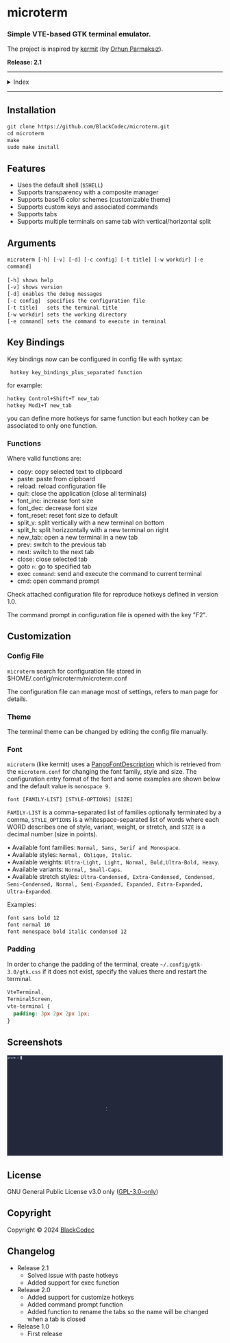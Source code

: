 # microterm

### Simple VTE-based GTK terminal emulator.

The project is inspired by [kermit](https://github.com/orhun/kermit) (by [Orhun Parmaksız](mailto:orhunparmaksiz@gmail.com)).

**Release: 2.1**

---

<details>
  <summary>Index</summary>

- [Installation](#installation)
- [Features](#features)
- [Arguments](#arguments)
- [Key Bindings](#key-bindings)
- [Customization](#customization)
  - [Config File](#config-file)
  - [Theme](#theme)
  - [Font](#font)
  - [Padding](#padding)
- [Screenshots](#screenshots)
- [License](#license)
- [Copyright](#copyright)
- [Changelog](#changelog)
</details>
 
---

## Installation

```
git clone https://github.com/BlackCodec/microterm.git
cd microterm
make
sudo make install
```

## Features

- Uses the default shell (`$SHELL`)
- Supports transparency with a composite manager
- Supports base16 color schemes (customizable theme)
- Supports custom keys and associated commands
- Supports tabs
- Supports multiple terminals on same tab with vertical/horizontal split

## Arguments

```
microterm [-h] [-v] [-d] [-c config] [-t title] [-w workdir] [-e command]

[-h] shows help
[-v] shows version
[-d] enables the debug messages
[-c config]  specifies the configuration file
[-t title]   sets the terminal title
[-w workdir] sets the working directory
[-e command] sets the command to execute in terminal
```

## Key Bindings

Key bindings now can be configured in config file with syntax:
```
 hotkey key_bindings_plus_separated function
```
for example:

```
hotkey Control+Shift+T new_tab
hotkey Mod1+T new_tab
```

you can define more hotkeys for same function but each hotkey can be associated to only one function.

### Functions

Where valid functions are:

 - copy: copy selected text to clipboard
 - paste: paste from clipboard
 - reload: reload configuration file
 - quit: close the application (close all terminals)
 - font_inc: increase font size
 - font_dec: decrease font size
 - font_reset: reset font size to default
 - split_v: split vertically with a new terminal on bottom
 - split_h: split horizzontally with a new terminal on right
 - new_tab: open a new terminal in a new tab
 - prev: switch to the previous tab
 - next: switch to the next tab
 - close: close selected tab
 - goto `n`: go to specified tab
 - exec `command`: send and execute the command to current terminal
 - cmd: open command prompt

Check attached configuration file for reproduce hotkeys defined in version 1.0.

The command prompt in configuration file is opened with the key "F2".

## Customization

### Config File

`microterm` search for configuration file stored in $HOME/.config/microterm/microterm.conf

The configuration file can manage most of settings, refers to man page for details.

### Theme

The terminal theme can be changed by editing the config file manually.

### Font

`microterm` (like kermit) uses a [PangoFontDescription](https://developer.gnome.org/pygtk/stable/class-pangofontdescription.html) which is retrieved from the `microterm.conf` for changing the font family, style and size. The configuration entry format of the font and some examples are shown below and the default value is `monospace 9`.

```
font [FAMILY-LIST] [STYLE-OPTIONS] [SIZE]
```

`FAMILY-LIST` is a comma-separated list of families optionally terminated by a comma, `STYLE_OPTIONS` is a whitespace-separated list of words where each WORD describes one of style, variant, weight, or stretch, and `SIZE` is a decimal number (size in points).

• Available font families: `Normal, Sans, Serif and Monospace`.  
• Available styles: `Normal, Oblique, Italic`.  
• Available weights: `Ultra-Light, Light, Normal, Bold,Ultra-Bold, Heavy`.  
• Available variants: `Normal, Small-Caps`.  
• Available stretch styles: `Ultra-Condensed, Extra-Condensed, Condensed, Semi-Condensed, Normal, Semi-Expanded, Expanded, Extra-Expanded, Ultra-Expanded`.

Examples:

```
font sans bold 12
font normal 10
font monospace bold italic condensed 12
```

### Padding

In order to change the padding of the terminal, create `~/.config/gtk-3.0/gtk.css` if it does not exist, specify the values there and restart the terminal.

```css
VteTerminal,
TerminalScreen,
vte-terminal {
  padding: 3px 2px 2px 1px;
}
```
## Screenshots

![Screenshot](https://github.com/BlackCodec/microterm/blob/70a0b532d81c58c07b8cb263276c63b6f1d024bb/screenshot/microterm.gif)

## License

GNU General Public License v3.0 only ([GPL-3.0-only](https://www.gnu.org/licenses/gpl.txt))

## Copyright

Copyright © 2024 [BlackCodec](mailto:blackcodec@null.net)

## Changelog

 - Release 2.1
   - Solved issue with paste hotkeys
   - Added support for exec function
 - Release 2.0
   - Added support for customize hotkeys
   - Added command prompt function
   - Added function to rename the tabs so the name will be changed when a tab is closed
 - Release 1.0
   - First release